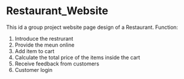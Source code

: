 # Restaurant_Website
This id a group project website page design of a Restaurant. 
Function:
1. Introduce the restrurant
2. Provide the meun online
3. Add item to cart
4. Calculate the total price of the items inside the cart
5. Receive feedback from customers
6. Customer login
